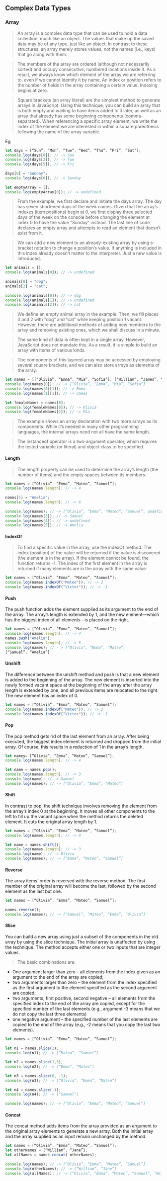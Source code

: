 ## Complex Data Types
### Array
>An array is a complex data type that can be used to hold a data collection, much like an object. The values that make up the saved data may be of any type, just like an object. In contrast to these structures, an array merely stores values, not the names (i.e., keys) that go along with them.

>The members of the array are ordered (although not necessarily sorted) and occupy consecutive, numbered locations inside it. As a result, we always know which element of the array we are referring to, even if we cannot identify it by name. An index or position refers to the number of fields in the array containing a certain value. Indexing begins at zero.

>Square brackets (an array literal) are the simplest method to generate arrays in JavaScript. Using this technique, you can build an array that is both empty and waiting to have items added to it later, as well as an array that already has some beginning components (comma-separated). When referencing a specific array element, we write the index of the element we are interested in within a square parenthesis following the name of the array variable.

Eg
```js
let days = [“Sun”, “Mon”, “Tue”, “Wed”, “Thu”, “Fri”, “Sat”];
console.log(days[0]); // -> Sun
console.log(days[2]); // -> Tue
console.log(days[5]); // -> Fri
   
days[0] = "Sunday";
console.log(days[0]); // -> Sunday
   
let emptyArray = [];
console.log(emptyArray[0]); // -> undefined
```
>From the example, we first declare and initiate the days array. The day has seven shortened days of the week names. Given that the array’s indexes (item positions) begin at 0, we first display three selected days of the week on the console before changing the element at index 0 to have the value “Sunday” instead. The last line of code declares an empty array and attempts to read an element that doesn’t exist from it.

>We can add a new element to an already-existing array by using s-bracket notation to change a position’s value. If anything is included in this index already doesn’t matter to the interpreter. Just a new value is introduced. 
```js
let animals = [];
console.log(animals[0]); // -> undefined
   
animals[0] = "dog";
animals[2] = "cat";
   
console.log(animals[0]); // -> dog
console.log(animals[1]); // -> undefined
console.log(animals[2]); // -> cat
```
>We define an empty animal array in the example. Then, we fill places 0 and 2 with “dog” and “cat” while keeping position 1 vacant. However, there are additional methods of adding new members to the array and removing existing ones, which we shall discuss in a minute.

>The same kind of data is often kept in a single array. However, JavaScript does not mandate this. As a result, it is simple to build an array with items of various kinds.


>The components of this layered array may be accessed by employing several square brackets, and we can also store arrays as elements of the array.
```js
let names = [[“Olivia”, “Emma”, “Mia”, “Sofia”], [“William”, “James”, “Daniel”]];
console.log(names[0]); // -> [“Olivia”, “Emma”, “Mia”, “Sofia”]
console.log(names[0][1]); // -> Emma
console.log(names[1][1]); // -> James
   
let femaleNames = names[0];
console.log(femaleNames[0]); // -> Olivia
console.log(femaleNames[2]); // -> Mia
```
>The example shows an array declaration with two more arrays as its components. While it’s needed in many other programming languages, the internal arrays need not all have the same length.

>The instanceof operator is a two-argument operator, which requires the tested variable (or literal) and object class to be specified.


#### Length
>The length property can be used to determine the array’s length (the number of items) and the empty spaces between its members.
```js
let names = [“Olivia”, “Emma”, “Mateo”, “Samuel”];
console.log(names.length); // -> 4
   
names[5] = "Amelia";
console.log(names.length); // -> 6
   
console.log(names); // -> [“Olivia”, “Emma”, “Mateo”, “Samuel”, undefined, “Amelia”]
console.log(names[3]); // -> Samuel
console.log(names[4]); // -> undefined
console.log(names[5]); // -> Amelia
```
#### IndexOf
>To find a specific value in the array, use the indexOf method. The index (position) of the value will be returned if the value is discovered (the element is in the array). If the element cannot be found, the function returns -1. The index of the first element in the array is returned if many elements are in the array with the same value.
```js
let names = [“Olivia”, “Emma”, “Mateo”, “Samuel”];
console.log(names.indexOf("Mateo")); // -> 2
console.log(names.indexOf("Victor")); // -> -1
```
#### Push
The push function adds the element supplied as its argument to the end of the array. The array’s length is extended by 1, and the new element—which has the biggest index of all elements—is placed on the right.
```js
let names = [“Olivia”, “Emma”, “Mateo”, “Samuel”];
console.log(names.length); // -> 4
names.push("Amelia");
console.log(names.length); // -> 5
console.log(names); // - > [“Olivia”, “Emma”, “Mateo”,
[“Samuel”, “Amelia”]
```
#### Unshift
The difference between the unshift method and push is that a new element is added to the beginning of the array. The new element is inserted into the newly formed vacant space at the beginning of the array after the array length is extended by one, and all previous items are relocated to the right. The new element has an index of 0.
```js
let names = [“Olivia”, “Emma”, “Mateo”, “Samuel”];
console.log(names.indexOf("Mateo")); // -> 2
console.log(names.indexOf("Victor")); // -> -1
```
#### Pop
The pop method gets rid of the last element from an array. After being executed, the biggest index element is returned and dropped from the initial array. Of course, this results in a reduction of 1 in the array’s length.
```js
let names= [“Olivia”, “Emma”, “Mateo”, “Samuel”];
console.log(names.length); // -> 4
   
let name = names.pop();
console.log(names.length); // -> 3
console.log(name); // -> Samuel
console.log(names); // -> [“Olivia”, “Emma”, “Mateo”]
```
#### Shift
In contrast to pop, the shift technique involves removing the element from the array’s index 0 at the beginning. It moves all other components to the left to fill up the vacant space when the method returns the deleted element. It cuts the original array length by 1.
```js
let names = [“Olivia”, “Emma”, “Mateo”, “Samuel”];
console.log(names.length); // -> 4
   
let name = names.shift();
console.log(names.length); // -> 3
console.log(name); // -> Olivia
console.log(names); // -> [“Emma”, “Mateo”, “Samuel”]
```
#### Reverse
The array items’ order is reversed with the reverse method. The first member of the original array will become the last, followed by the second element as the last but one.
```js
let names = [“Olivia”, “Emma”, “Mateo”, “Samuel”];
   
names.reverse();
console.log(names); // -> [“Samuel”, “Mateo”, “Emma”, “Olivia”]
```
#### Slice
You can build a new array using just a subset of the components in the old array by using the slice technique. The initial array is unaffected by using the technique. The method accepts either one or two inputs that are integer values.

>The basic combinations are:

- One argument larger than zero – all elements from the index given as an argument to the end of the array are copied;
- two arguments larger than zero – the element from the index specified as the first argument to the element specified as the second argument are copied;
- two arguments, first positive, second negative – all elements from the specified index to the end of the array are copied, except for the specified number of the last elements (e.g., argument -3 means that we do not copy the last three elements)
- one negative argument – the specified number of the last elements are copied to the end of the array (e.g., -2 means that you copy the last two elements).
```js
let names = [“Olivia”, “Emma”, “Mateo”, “Samuel”];
   
let n1 = names.slice(2);
console.log(n1); // -> [“Mateo”, “Samuel”]
   
let n2 = names.slice(1,3);
console.log(n2); // -> [“Emma”, “Mateo”]
   
let n3 = names.slice(0, -1);
console.log(n3); // -> [“Olivia”, “Emma”, “Mateo”]
   
let n4 = names.slice(-1);
console.log(n4); // -> ["Samuel"]
   
console.log(names); // -> [“Olivia”, “Emma”, “Mateo”, “Samuel”]
```
#### Concat
The concat method adds items from the array provided as an argument to the original array elements to generate a new array. Both the initial array and the array supplied as an input remain unchanged by the method.
```js
let names = [“Olivia”, “Emma”, “Mateo”, “Samuel”];
let otherNames = [“William”, “Jane”];
let allNames = names.concat( otherNames);
   
console.log(names); // -> [“Olivia”, “Emma”, “Mateo”, “Samuel”]
console.log(otherNames); // -> [“William”, “Jane”]
console.log(allNames); // -> [“Olivia”, “Emma”, “Mateo”, “Samuel”, “William”, “Jane”]
```

